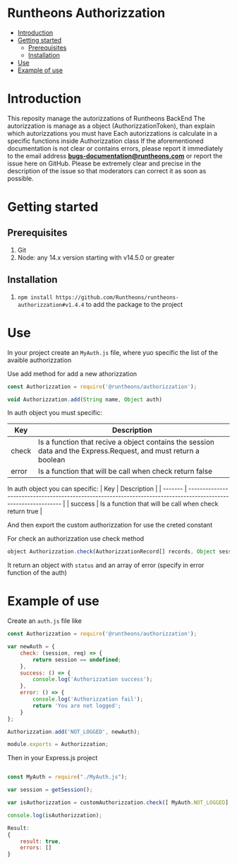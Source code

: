 # Runtheons Authorizzation

- [Introduction](https://github.com/Runtheons/runtheons-authorizzation#introduction)
- [Getting started](https://github.com/Runtheons/runtheons-authorizzation#getting-started)
  - [Prerequisites](https://github.com/Runtheons/runtheons-authorizzation#prerequisites)
  - [Installation](https://github.com/Runtheons/runtheons-authorizzation#installation)
- [Use](https://github.com/Runtheons/runtheons-authorizzation#use)
- [Example of use](https://github.com/Runtheons/runtheons-authorizzation#example-of-use)

# Introduction

This reposity manage the autorizzations of Runtheons BackEnd
The autorizzation is manage as a object (AuthorizzationToken), than explain which autorizzations you must have
Each autorizzations is calculate in a specific functions inside Authorizzation class
If the aforementioned documentation is not clear or contains errors, please report it immediately to the email address **bugs-documentation@runtheons.com** or report the issue here on GitHub. Please be extremely clear and precise in the description of the issue so that moderators can correct it as soon as possible.

# Getting started

## Prerequisites

1. Git
2. Node: any 14.x version starting with v14.5.0 or greater

## Installation

1. `npm install https://github.com/Runtheons/runtheons-authorizzation#v1.4.4` to add the package to the project

# Use

In your project create an `MyAuth.js` file, where yuo specific the list of the avaible authorizzation

Use add method for add a new athorizzation

```javascript
const Authorizzation = require('@runtheons/authorizzation');

void Authorizzation.add(String name, Object auth)
```

In auth object you must specific:

| Key   | Description                                                                                                     |
| ----- | --------------------------------------------------------------------------------------------------------------- |
| check | Is a function that recive a object contains the session data and the Express.Request, and must return a boolean |
| error | Is a function that will be call when check return false                                                         |

In auth object you can specific:
| Key | Description |
| ------- | --------------------------------------------------------------------------------------------------------------- |
| success | Is a function that will be call when check return true |

And then export the custom authorizzation for use the creted constant

For check an authorizzation use check method

```javascript
object Authorizzation.check(AuthorizzationRecord[] records, Object session, Express.Req req)
```

It return an object with `status` and an array of error (specify in error function of the auth)

# Example of use

Create an `auth.js` file like

```javascript
const Authorizzation = require('@runtheons/authorizzation');

var newAuth = {
	check: (session, req) => {
		return session == undefined;
	},
	success: () => {
		console.log('Authorizzation success');
	},
	error: () => {
		console.log('Authorizzation fail');
		return 'You are not logged';
	}
};

Authorizzation.add('NOT_LOGGED', newAuth);

module.exports = Authorizzation;
```

Then in your Express.js project

```javascript

const MyAuth = require("./MyAuth.js");

var session = getSession();

var isAuthorizzation = customAuthorizzation.check([ MyAuth.NOT_LOGGED], session);

console.log(isAuthorizzation);

Result:
{
	result: true,
	errors: []
}
```
